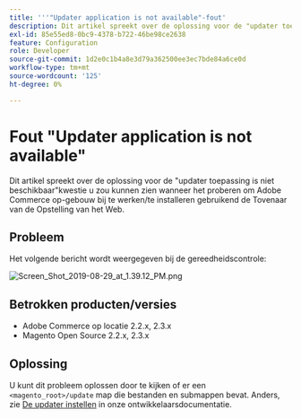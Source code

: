 ```yaml
---
title: '''"Updater application is not available"-fout'
description: Dit artikel spreekt over de oplossing voor de "updater toepassing is niet beschikbaar"kwestie u zou kunnen zien wanneer het proberen om Adobe Commerce op-gebouw bij te werken/te installeren gebruikend de Tovenaar van de Opstelling van het Web.
exl-id: 85e55ed8-0bc9-4378-b722-46be98ce2638
feature: Configuration
role: Developer
source-git-commit: 1d2e0c1b4a8e3d79a362500ee3ec7bde84a6ce0d
workflow-type: tm+mt
source-wordcount: '125'
ht-degree: 0%

---
```


# Fout &quot;Updater application is not available&quot;

Dit artikel spreekt over de oplossing voor de &quot;updater toepassing is niet beschikbaar&quot;kwestie u zou kunnen zien wanneer het proberen om Adobe Commerce op-gebouw bij te werken/te installeren gebruikend de Tovenaar van de Opstelling van het Web.

## Probleem

Het volgende bericht wordt weergegeven bij de gereedheidscontrole:

![Screen_Shot_2019-08-29_at_1.39.12_PM.png](assets/Screen_Shot_2019-08-29_at_1.39.12_PM.png)

## Betrokken producten/versies

* Adobe Commerce op locatie 2.2.x, 2.3.x
* Magento Open Source 2.2.x, 2.3.x


## Oplossing

U kunt dit probleem oplossen door te kijken of er een `<magento_root>/update` map die bestanden en submappen bevat. Anders, zie [De updater instellen](https://devdocs.magento.com/guides/v2.3/comp-mgr/updater/update-updater.html) in onze ontwikkelaarsdocumentatie.
